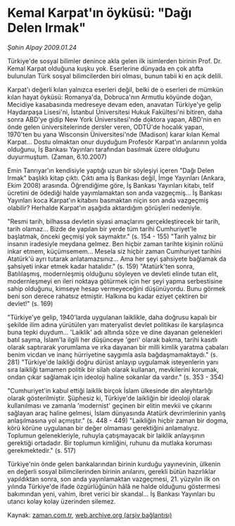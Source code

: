 # Kemal Karpat'ın öyküsü: "Dağı Delen Irmak"

*Şahin Alpay 2009.01.24*

<tr><td class="metin" colspan="2" style="padding-top: 20px; padding-left: 5px; padding-right: 10px;">Türkiye'de sosyal bilimler denince akla gelen ilk isimlerden birinin Prof. Dr. Kemal Karpat olduğuna kuşku yok. Eserlerine dünyada en çok atıfta bulunulan Türk sosyal bilimcilerden biri olması, bunun tabii ki en açık delili.</td></tr><tr><td class="metin" colspan="2" style="padding-top: 20px; padding-left: 5px; padding-right: 10px;"><p> Karpat'ı değerli kılan yalnızca eserleri değil, belki de o eserleri de mümkün kılan hayat öyküsü: Romanya'da, Dobruca'nın Armutlu köyünde doğan, Mecidiye kasabasında medreseye devam eden, anavatan Türkiye'ye gelip Haydarpaşa Lisesi'ni, İstanbul Üniversitesi Hukuk Fakültesi'ni bitiren, daha sonra ABD'ye gidip New York Üniversitesi'nde doktora yapan, ABD'nin en önde gelen üniversitelerinde dersler veren, ODTÜ'de hocalık yapan, 1970'ten bu yana Wisconsin Üniversitesi'nde (Madison) karar kılan Kemal Karpat... Dostu olmaktan onur duyduğum Profesör Karpat'ın anılarının yolda olduğunu, İş Bankası Yayınları tarafından basılmak üzere olduğunu duyurmuştum. (Zaman, 6.10.2007) 
<p> Emin Tanrıyar'ın kendisiyle yaptığı uzun bir söyleşiyi içeren "Dağı Delen Irmak" başlıklı kitap çıktı. Çıktı ama İş Bankası değil, İmge Yayınları (Ankara, Ekim 2008) arasında. Öğrendiğime göre, İş Bankası Yayınları kitabı, telif ücretini de ödediği halde yayımlamaktan son anda vazgeçmiş... İş Bankası Yayınları koca Karpat'ın kitabını basmaktan niçin son anda vazgeçmiş olabilir? Herhalde Karpat'ın aşağıda aktardığım görüşleri nedeniyle. 
<p> "Resmi tarih, bilhassa devletin siyasi amaçlarını gerçekleştirecek bir tarih, tarih olamaz... Bizde de yapılan bir yerde tüm tarihi Cumhuriyet'le başlatmak, önceki geçmişi yok saymaktır." (s. 154 - 155) "Tarih yalnız bir insanın iradesiyle meydana gelmez. Ben hiçbir zaman tarihte kişinin rolünü inkar etmem, küçümsemem... Mesela siz hiçbir zaman Cumhuriyet tarihini Atatürk'ü ayrı tutarak anlatamazsınız... Ama her şeyi şahsiyete bağlamak da şahsiyeti inkar etmek kadar hatalıdır." (s. 159) "Atatürk'ten sonra, Batılılaşmış, modernleşmiş olduğunu söyleyen ve devleti elinde tutan elit, modernleşmeyi en ileri noktaya götürmek için her şeyi yapma serbestisine sahip olduğunu, kimseye hesap vermeyeceğini düşünüyordu. Bunu görmek beni son derece rahatsız etmiştir. Halkına bu kadar eziyet çektiren bir devlet!" (s. 169)
<p> "Türkiye'ye gelip, 1940'larda uygulanan laiklikle, daha doğrusu kapalı bir şekilde ilim adına yürütülen yarı materyalist devlet politikası ile karşılaşınca buna tepki duydum... 'Laiklik' adı altında söze ve dine dayanan gelenekleri batıl sayma, İslam'la ilgili her düşünceye 'geri' olarak bakma, tarihi kasıtlı olarak saptırarak yorumlama ve ırka dayanan bir milli kimlik yaratma çabaları benim vicdan ve inanç hürriyetine saygımla asla bağdaşmamaktaydı." (s. 281) "Türkiye'de laikliği doğru dürüst anlayıp uygulamak isteyenlerin yanı sıra laikliği tamamen politik bir silah olarak kullanan, mevkilerini korumak, ondan çıkar sağlamak için ideoloji haline sokanlar da vardır." (s. 353 - 354) 
<p> "Cumhuriyet'in kabul ettiği laiklik birçok İslam ülkesinde din aleyhtarlığı olarak gösterilmiştir. Şüphesiz ki, Türkiye'de laikliğin bir ideoloji olarak kullanılması ve zamanla 'modernist' geçinen bir elitin mevkii ve çıkarını sağlayan araç haline gelmesi, İslam dünyasında Atatürk devrimlerinin yanlış anlaşılmasına yol açmıştır." (s. 448 - 449) "Laikliğin hiçbir zaman bir dogma, körü körüne uygulanan bir değer olmaması gerektiğini anlamalıyız. Toplumun gelenekleriyle, ruhuyla çatışmayacak bir laiklik anlayışının gerektiği ortadadır. Bir toplumun kimliğini, ruhunu da mutlaka koruması gerekmektedir." (s. 517)
<p> Türkiye'nin önde gelen bankalarından birinin kurduğu yayınevinin, ülkenin en değerli sosyal bilimcilerinden birinin anılarını, gerekli bütün hazırlıklar yapıldıktan sonra, son anda yayınlamaktan vazgeçmesi, 21. yüzyılın ilk on yılında Türkiye'de ifade özgürlüğünün hâlâ ne halde olduğunu göstermesi bakımından yeni, vahim, ibret verici bir skandal... İş Bankası Yayınları bu utancı kolay kolay üzerinden silemez.<br/></p></p></p></p></p></p></td></tr>

Kaynak: [zaman.com.tr](http://zaman.com.tr/yazar.do?yazino=807415), [web.archive.org (arşiv bağlantısı)](http://web.archive.org/web/20090202031623/http://zaman.com.tr:80/yazar.do?yazino=807415)
